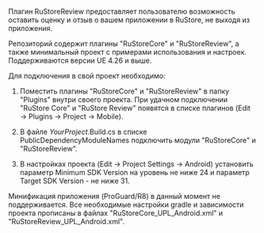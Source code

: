 Плагин RuStoreReview предоставляет пользователю возможность оставить оценку и отзыв о вашем приложении в RuStore, не выходя из приложения.

Репозиторий содержит плагины "RuStoreCore" и "RuStoreReview", а также минимальный проект с примерами использования и настроек. Поддерживаются версии UE 4.26 и выше.

Для подключения в свой проект необходимо:

1. Поместить плагины "RuStoreCore" и "RuStoreReview" в папку "Plugins" внутри своего проекта. При удачном подключении "RuStore Core" и "RuStore Review" появятся в списке плагинов (Edit → Plugins → Project → Mobile).

2. В файле *YourProject*.Build.cs в списке PublicDependencyModuleNames подключить модули "RuStoreCore" и "RuStoreReview".

3. В настройках проекта (Edit → Project Settings → Android) установить параметр Minimum SDK Version на уровень не ниже 24 и параметр Target SDK Version - не ниже 31.

Минификация приложения (ProGuard/R8) в данный момент не поддерживается. Все необходимые настройки gradle и зависимости проекта прописаны в файлах "RuStoreCore_UPL_Android.xml" и "RuStoreReview_UPL_Android.xml".
